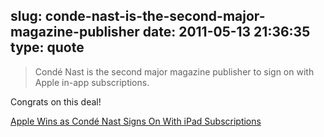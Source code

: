 slug: conde-nast-is-the-second-major-magazine-publisher
date: 2011-05-13 21:36:35
type: quote
---

> Condé Nast is the second major magazine publisher to sign on with Apple in-app subscriptions.

Congrats on this deal!

 [Apple Wins as Condé Nast Signs On With iPad Subscriptions](http://gigaom.com/apple/apple-wins-as-conde-nast-signs-on-with-ipad-subscriptions/)
